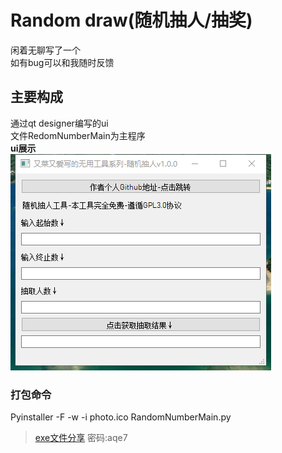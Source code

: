 # Random draw(随机抽人/抽奖)
闲着无聊写了一个  
如有bug可以和我随时反馈  
## 主要构成
通过qt designer编写的ui  
文件RedomNumberMain为主程序  
**ui展示**  
![Image](https://raw.githubusercontent.com/YCYAX/Github-figure-bed/main/RandomNumberui.png)
### 打包命令
Pyinstaller -F -w -i photo.ico RandomNumberMain.py  
> [exe文件分享](https://ycyax.lanzoui.com/i3loxs6n45g) 密码:aqe7
